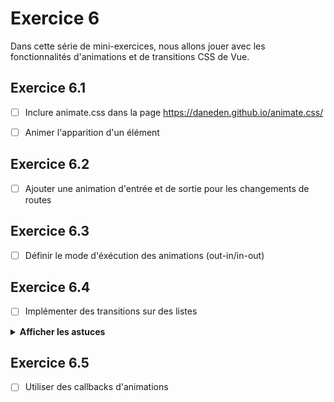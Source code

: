 # Exercice 6

Dans cette série de mini-exercices, nous allons jouer avec les fonctionnalités d'animations et de transitions CSS de Vue.

## Exercice 6.1

- [ ] Inclure animate.css dans la page https://daneden.github.io/animate.css/
- [ ] Animer l'apparition d'un élément


## Exercice 6.2

- [ ] Ajouter une animation d'entrée et de sortie pour les changements de routes

## Exercice 6.3

- [ ] Définir le mode d'éxécution des animations (out-in/in-out)

## Exercice 6.4

- [ ] Implémenter des transitions sur des listes

<details>
 <summary><b>Afficher les astuces</b></summary>
 
https://fr.vuejs.org/v2/guide/transitions.html#Transitions-de-liste

</details>

## Exercice 6.5

- [ ] Utiliser des callbacks d'animations
